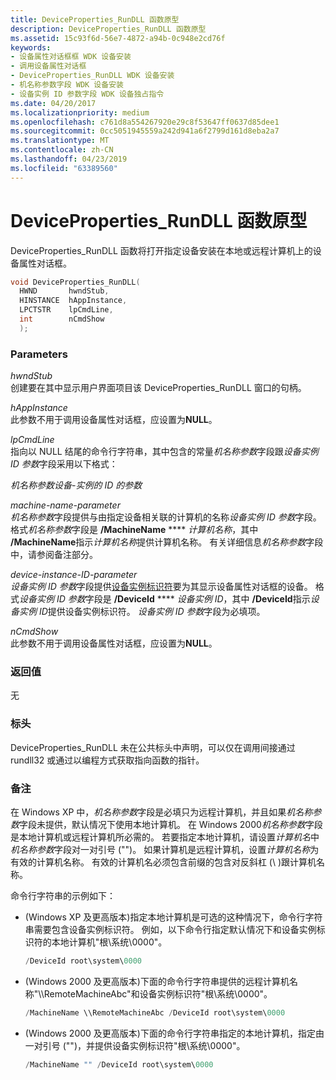 ```yaml
---
title: DeviceProperties_RunDLL 函数原型
description: DeviceProperties_RunDLL 函数原型
ms.assetid: 15c93f6d-56e7-4872-a94b-0c948e2cd76f
keywords:
- 设备属性对话框框 WDK 设备安装
- 调用设备属性对话框
- DeviceProperties_RunDLL WDK 设备安装
- 机名称参数字段 WDK 设备安装
- 设备实例 ID 参数字段 WDK 设备独占指令
ms.date: 04/20/2017
ms.localizationpriority: medium
ms.openlocfilehash: c761d8a554267920e29c8f53647ff0637d85dee1
ms.sourcegitcommit: 0cc5051945559a242d941a6f2799d161d8eba2a7
ms.translationtype: MT
ms.contentlocale: zh-CN
ms.lasthandoff: 04/23/2019
ms.locfileid: "63389560"
---
```

# <a name="devicepropertiesrundll-function-prototype"></a>DeviceProperties_RunDLL 函数原型


DeviceProperties_RunDLL 函数将打开指定设备安装在本地或远程计算机上的设备属性对话框。

```cpp
void DeviceProperties_RunDLL(
  HWND       hwndStub,
  HINSTANCE  hAppInstance,
  LPCTSTR    lpCmdLine,
  int        nCmdShow
  );
```

### <a name="parameters"></a>Parameters

<a href="" id="hwndstub"></a>*hwndStub*  
创建要在其中显示用户界面项目该 DeviceProperties_RunDLL 窗口的句柄。

<a href="" id="happinstance"></a>*hAppInstance*  
此参数不用于调用设备属性对话框，应设置为**NULL**。

<a href="" id="lpcmdline"></a>*lpCmdLine*  
指向以 NULL 结尾的命令行字符串，其中包含的常量*机名称参数*字段跟*设备实例 ID 参数*字段采用以下格式：

*机名称参数设备-实例的 ID 的参数*

<a href="" id="machine-name-parameter"></a>*machine-name-parameter*  
*机名称参数*字段提供与由指定设备相关联的计算机的名称*设备实例 ID 参数*字段。 格式*机名称参数*字段是 **/MachineName** **** *计算机名称*，其中 **/MachineName**指示*计算机名称*提供计算机名称。 有关详细信息*机名称参数*字段中，请参阅备注部分。

<a href="" id="device-instance-id-parameter"></a>*device-instance-ID-parameter*  
*设备实例 ID 参数*字段提供[设备实例标识符](device-instance-ids.md)要为其显示设备属性对话框的设备。 格式*设备实例 ID 参数*字段是 **/DeviceId** **** *设备实例 ID*，其中 **/DeviceId**指示*设备实例 ID*提供设备实例标识符。 *设备实例 ID 参数*字段为必填项。

<a href="" id="ncmdshow"></a>*nCmdShow*  
此参数不用于调用设备属性对话框，应设置为**NULL**。

### <a name="return-value"></a>返回值

无

### <a name="headers"></a>标头

DeviceProperties_RunDLL 未在公共标头中声明，可以仅在调用间接通过 rundll32 或通过以编程方式获取指向函数的指针。

### <a href="" id="comments"></a>备注

在 Windows XP 中，*机名称参数*字段是必填只为远程计算机，并且如果*机名称参数*字段未提供，默认情况下使用本地计算机。 在 Windows 2000*机名称参数*字段是本地计算机或远程计算机所必需的。 若要指定本地计算机，请设置*计算机名*中*机名称参数*字段对一对引号 ("")。 如果计算机是远程计算机，设置*计算机名称*为有效的计算机名称。 有效的计算机名必须包含前缀的包含对反斜杠 (\\ \)跟计算机名称。

命令行字符串的示例如下：

-   (Windows XP 及更高版本)指定本地计算机是可选的这种情况下，命令行字符串需要包含设备实例标识符。 例如，以下命令行指定默认情况下和设备实例标识符的本地计算机"根\\系统\\0000"。
    ```cpp
    /DeviceId root\system\0000
    ```

-   (Windows 2000 及更高版本)下面的命令行字符串提供的远程计算机名称"\\\\RemoteMachineAbc"和设备实例标识符"根\\系统\\0000"。
    ```cpp
    /MachineName \\RemoteMachineAbc /DeviceId root\system\0000
    ```

-   (Windows 2000 及更高版本)下面的命令行字符串指定的本地计算机，指定由一对引号 ("")，并提供设备实例标识符"根\\系统\\0000"。
    ```cpp
    /MachineName "" /DeviceId root\system\0000
    ```

 

 





